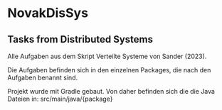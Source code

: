 # NovakDisSys
**Tasks from Distributed Systems**
------------------------------------
Alle Aufgaben aus dem Skript Verteilte Systeme von Sander (2023).

Die Aufgaben befinden sich in den einzelnen Packages, die nach den Aufgaben benannt sind.

Projekt wurde mit Gradle gebaut. Von daher befinden sich die die Java Dateien in:
src/main/java/{package}
